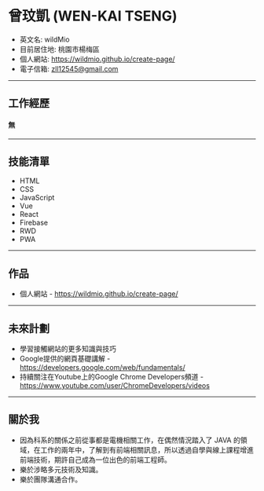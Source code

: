 # 曾玟凱 (WEN-KAI TSENG)

* 英文名: wildMio
* 目前居住地: 桃園市楊梅區
* 個人網站: https://wildmio.github.io/create-page/
* 電子信箱: zll12545@gmail.com

<hr>

## 工作經歷

#### 無
 
<hr>

## 技能清單

 * HTML
 * CSS
 * JavaScript
 * Vue
 * React
 * Firebase
 * RWD
 * PWA
 
<hr>

## 作品

* 個人網站 - https://wildmio.github.io/create-page/

<hr>

## 未來計劃
 * 學習接觸網站的更多知識與技巧
 * Google提供的網頁基礎講解 - https://developers.google.com/web/fundamentals/
 * 持續關注在Youtube上的Google Chrome Developers頻道 - https://www.youtube.com/user/ChromeDevelopers/videos

<hr>

## 關於我

 * 因為科系的關係之前從事都是電機相關工作，在偶然情況踏入了 JAVA 的領域，在工作的兩年中，了解到有前端相關訊息，所以透過自學與線上課程增進前端技術，期許自己成為一位出色的前端工程師。
 * 樂於涉略多元技術及知識。
 * 樂於團隊溝通合作。
 